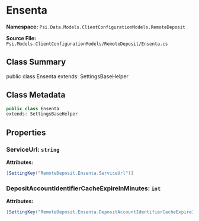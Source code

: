 # Ensenta

**Namespace:** `Psi.Data.Models.ClientConfigurationModels.RemoteDeposit`

**Source File:** `Psi.Models.ClientConfigurationModels/RemoteDeposit/Ensenta.cs`

## Class Summary

public class Ensenta
extends: SettingsBaseHelper

## Class Metadata

```typescript
public class Ensenta
extends: SettingsBaseHelper
```

## Properties

### ServiceUrl: `string`

**Attributes:**
```csharp
[SettingKey("RemoteDeposit.Ensenta.ServiceUrl")]
```

### DepositAccountIdentifierCacheExpireInMinutes: `int`



**Attributes:**
```csharp
[SettingKey("RemoteDeposit.Ensenta.DepositAccountIdentifierCacheExpireInMinutes")]
```
